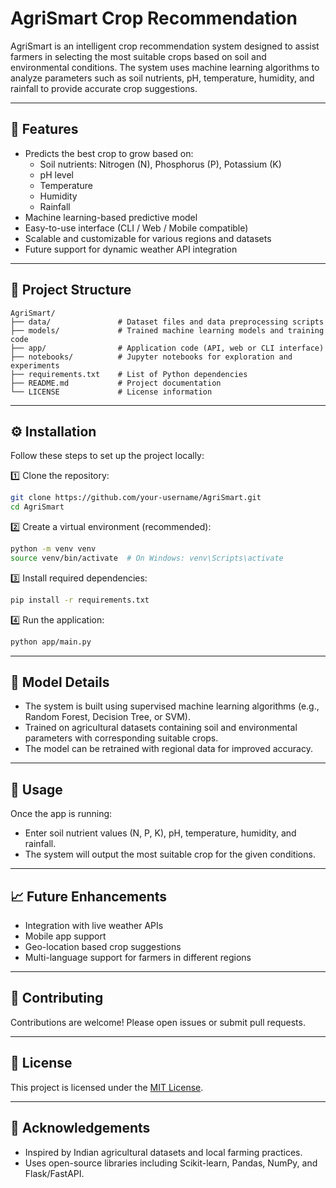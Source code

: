 
# AgriSmart Crop Recommendation

AgriSmart is an intelligent crop recommendation system designed to assist farmers in selecting the most suitable crops based on soil and environmental conditions. The system uses machine learning algorithms to analyze parameters such as soil nutrients, pH, temperature, humidity, and rainfall to provide accurate crop suggestions.

---

## 🚀 Features

- Predicts the best crop to grow based on:
  - Soil nutrients: Nitrogen (N), Phosphorus (P), Potassium (K)
  - pH level
  - Temperature
  - Humidity
  - Rainfall
- Machine learning-based predictive model
- Easy-to-use interface (CLI / Web / Mobile compatible)
- Scalable and customizable for various regions and datasets
- Future support for dynamic weather API integration

---

## 📂 Project Structure

```
AgriSmart/
├── data/               # Dataset files and data preprocessing scripts
├── models/             # Trained machine learning models and training code
├── app/                # Application code (API, web or CLI interface)
├── notebooks/          # Jupyter notebooks for exploration and experiments
├── requirements.txt    # List of Python dependencies
├── README.md           # Project documentation
└── LICENSE             # License information
```

---

## ⚙️ Installation

Follow these steps to set up the project locally:

1️⃣ Clone the repository:

```bash
git clone https://github.com/your-username/AgriSmart.git
cd AgriSmart
```

2️⃣ Create a virtual environment (recommended):

```bash
python -m venv venv
source venv/bin/activate  # On Windows: venv\Scripts\activate
```

3️⃣ Install required dependencies:

```bash
pip install -r requirements.txt
```

4️⃣ Run the application:

```bash
python app/main.py
```

---

## 🧠 Model Details

- The system is built using supervised machine learning algorithms (e.g., Random Forest, Decision Tree, or SVM).
- Trained on agricultural datasets containing soil and environmental parameters with corresponding suitable crops.
- The model can be retrained with regional data for improved accuracy.

---

## 📝 Usage

Once the app is running:

- Enter soil nutrient values (N, P, K), pH, temperature, humidity, and rainfall.
- The system will output the most suitable crop for the given conditions.

---

## 📈 Future Enhancements

- Integration with live weather APIs
- Mobile app support
- Geo-location based crop suggestions
- Multi-language support for farmers in different regions

---

## 🤝 Contributing

Contributions are welcome! Please open issues or submit pull requests.

---

## 📄 License

This project is licensed under the [MIT License](LICENSE).

---

## 🙏 Acknowledgements

- Inspired by Indian agricultural datasets and local farming practices.
- Uses open-source libraries including Scikit-learn, Pandas, NumPy, and Flask/FastAPI.
